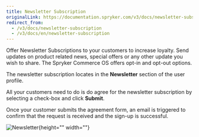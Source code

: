 ```yaml
---
title: Newsletter Subscription
originalLink: https://documentation.spryker.com/v3/docs/newsletter-subscription
redirect_from:
  - /v3/docs/newsletter-subscription
  - /v3/docs/en/newsletter-subscription
---
```


Offer Newsletter Subscriptions to your customers to increase loyalty. Send updates on product related news, special offers or any other update you wish to share. The Spryker Commerce OS offers opt-in and opt-out options.

The newsletter subscription locates in the **Newsletter** section of the user profile.

All your customers need to do is do agree for the newsletter subscription by selecting a check-box and click **Submit**.

Once your customer submits the agreement form, an email is triggered to confirm that the request is received and the sign-up is successful.

![Newsletter](https://spryker.s3.eu-central-1.amazonaws.com/docs/Features/Mailing+%26+Communication/Newsletter+Subscription/Newsletter.png){height="" width=""}
